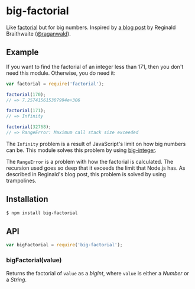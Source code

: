 # big-factorial

Like [factorial](https://github.com/wearefractal/factorial) but for big numbers.
Inspired by
[a blog post](http://raganwald.com/2013/03/28/trampolines-in-javascript.html) by
Reginald Braithwaite ([@raganwald](https://github.com/raganwald)).

## Example

If you want to find the factorial of an integer less than 171, then you don't
need this module. Otherwise, you do need it:

``` javascript
var factorial = require('factorial');

factorial(170);
// => 7.257415615307994e+306

factorial(171);
// => Infinity

factorial(32768);
// => RangeError: Maximum call stack size exceeded
```

The `Infinity` problem is a result of JavaScript's limit on how big numbers can
be. This module solves this problem by using
[big-integer](https://github.com/peterolson/BigInteger.js).

The `RangeError` is a problem with how the factorial is calculated. The
recursion used goes so deep that it exceeds the limit that Node.js has. As
described in Reginald's blog post, this problem is solved by using trampolines.

## Installation

``` bash
$ npm install big-factorial
```

## API

``` javascript
var bigFactorial = require('big-factorial');
```

### bigFactorial(value)

Returns the factorial of `value` as a _bigInt_, where `value` is either a
_Number_ or a _String_.